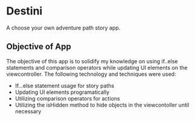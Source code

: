 #  Destini
A choose your own adventure path story app.

## Objective of App
The objective of this app is to solidify my knowledge on using if..else statements and comparison operators while updating UI elements on the viewcontroller. The following technology and techniques were used:

* If...else statement usage for story paths
* Updating UI elements programatically 
* Utilizing comparison operators for actions
* Utilizing the isHidden method to hide objects in the viewcontoller until necessary 
